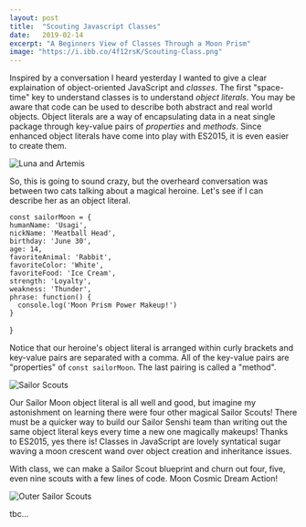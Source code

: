 ```yaml
---
layout: post
title:  "Scouting Javascript Classes"
date:   2019-02-14
excerpt: "A Beginners View of Classes Through a Moon Prism"
image: "https://i.ibb.co/4f12rsK/Scouting-Class.png"
---
```

Inspired by a conversation I heard yesterday I wanted to give a clear explaination of object-oriented JavaScript and _classes_. The first "space-time" key to understand classes is to understand _object literals_. You may be aware that code can be used to describe both abstract and real world objects. Object literals are a way of encapsulating data in a neat single package through key-value pairs of _properties_ and _methods_. Since enhanced object literals have come into play with ES2015, it is even easier to create them. 

![Luna and Artemis](https://i.ibb.co/VSBbrGz/lunaandartemis.jpg)

So, this is going to sound crazy, but the overheard conversation was between two cats talking about a magical heroine. Let's see if I can describe her as an object literal. 

    const sailorMoon = {
    humanName: 'Usagi',
    nickName: 'Meatball Head',
    birthday: 'June 30',
    age: 14,
    favoriteAnimal: 'Rabbit',
    favoriteColor: 'White',
    favoriteFood: 'Ice Cream',
    strength: 'Loyalty',
    weakness: 'Thunder',
    phrase: function() {
      console.log('Moon Prism Power Makeup!')
    }
  }

Notice that our heroine's object literal is arranged within curly brackets and key-value pairs are separated with a comma. All of the key-value pairs are "properties" of ```const sailorMoon```. The last pairing is called a "method".

![Sailor Scouts](https://i.ibb.co/rGYJDQ0/Senshi-Sailor-Moon.jpg)

Our Sailor Moon object literal is all well and good, but imagine my astonishment on learning there were four other magical Sailor Scouts! There must be a quicker way to build our Sailor Senshi team than writing out the same object literal keys every time a new one magically makeups! Thanks to ES2015, yes there is! Classes in JavaScript are lovely syntatical sugar waving a moon crescent wand over object creation and inheritance issues.

With class, we can make a Sailor Scout blueprint and churn out four, five, even nine scouts with a few lines of code. Moon Cosmic Dream Action!

![Outer Sailor Scouts](https://i.ibb.co/NpWmxV3/Outer-Senshi.jpg)

tbc...



